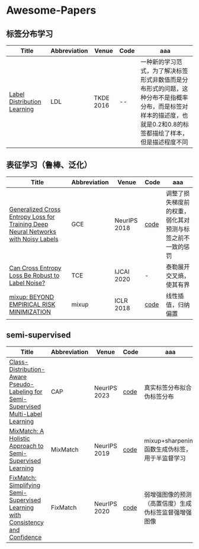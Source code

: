 # Awesome-Papers

## 标签分布学习
| Title | Abbreviation | Venue | Code | aaa |
|-----|-----|-----|-----|-----|
| [Label Distribution Learning](https://ieeexplore.ieee.org/document/7439855) | LDL | TKDE 2016 | -- | 一种新的学习范式，为了解决标签形式非数值而是分布形式的问题，这种分布不是指概率分布，而是标签对样本的描述度，也就是0.2和0.8的标签都描绘了样本，但是描述程度不同 |


## 表征学习（鲁棒、泛化）
| Title | Abbreviation | Venue | Code | aaa |
|-----|-----|-----|-----|-----|
| [Generalized Cross Entropy Loss for Training Deep Neural Networks with Noisy Labels](https://proceedings.neurips.cc/paper/2018/hash/f2925f97bc13ad2852a7a551802feea0-Abstract.html) | GCE | NeurIPS 2018 | [code](https://github.com/AlanChou/Truncated-Loss) | 调整了损失梯度前的权重，弱化其对预测与标签之前不一致的惩罚 |
| [Can Cross Entropy Loss Be Robust to Label Noise?](https://www.ijcai.org/Proceedings/2020/0305.pdf) | TCE | IJCAI 2020 | - | 泰勒展开交叉熵，使其有界 |
| [mixup: BEYOND EMPIRICAL RISK MINIMIZATION](https://openreview.net/forum?id=r1Ddp1-Rb&;noteId=r1Ddp1-Rb) | mixup | ICLR 2018 | [code](https://github.com/facebookresearch/mixup-cifar10) | 线性插值，归纳偏置 |


## semi-supervised
| Title | Abbreviation | Venue | Code | aaa |
|-----|-----|-----|-----|-----|
| [Class-Distribution-Aware Pseudo-Labeling for Semi-Supervised Multi-Label Learning](https://proceedings.neurips.cc/paper_files/paper/2023/file/5195825ee60d7efc1e42b7f3f3137040-Paper-Conference.pdf) | CAP | NeurIPS 2023 | [code](https://github.com/xiemk/SSMLL-CAP) | 真实标签分布拟合伪标签分布 |
| [MixMatch: A Holistic Approach to Semi-Supervised Learning](https://proceedings.neurips.cc/paper_files/paper/2019/hash/1cd138d0499a68f4bb72bee04bbec2d7-Abstract.html) | MixMatch | NeurIPS 2019 | [code](https://github.com/google-research/mixmatch) | mixup+sharpening函数生成伪标签，用于半监督学习 |
| [FixMatch: Simplifying Semi-Supervised Learning with Consistency and Confidence](https://proceedings.neurips.cc/paper_files/paper/2020/file/06964dce9addb1c5cb5d6e3d9838f733-Paper.pdf) | FixMatch | NeurIPS 2020 | [code](https://github.com/google-research/fixmatch) | 弱增强图像的预测（高置信度）生成伪标签监督强增强图像 |

